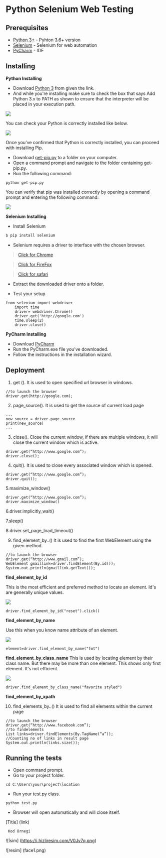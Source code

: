 # Python Selenium Web Testing

## Prerequisites
* [Python 3+](https://www.python.org/download/releases/3.0/?) - Pyhton 3.6+ version
* [Selenium](https://github.com/SeleniumHQ/selenium) - Selenium for web automation
* [PyCharm](https://www.jetbrains.com/pycharm/) - IDE

## Installing 
**Python Installing**

* Download [Python 3](https://www.python.org/download/releases/3.0/?) from given the link.  
* And while you're installing make sure to check the box that says Add Python 3.x to PATH as shown to ensure that the interpreter will be placed in your execution path.

![ ](https://user-images.githubusercontent.com/22459679/53161894-e786ec80-35db-11e9-89ec-dbd807c9c3b0.PNG)

You can check your Python is correctly installed like below.

![ ](https://user-images.githubusercontent.com/22459679/53161895-e81f8300-35db-11e9-9b7e-753a292c6fe2.PNG)

Once you’ve confirmed that Python is correctly installed, you can proceed with installing Pip.
* Download [get-pip.py](https://bootstrap.pypa.io/get-pip.py) to a folder on your computer.
* Open a command prompt and navigate to the folder containing get-pip.py.
* Run the following command:
```
python get-pip.py
```
You can verify that pip was installed correctly by opening a command prompt and entering the following command:

![ ](https://user-images.githubusercontent.com/22459679/53163696-b7414d00-35df-11e9-9e18-61a90c0f311b.PNG)

**Selenium Installing**

* Install Selenium 
```sh
$ pip install selenium
```

* Selenium requires a driver to interface with the chosen browser.
 >  [Click for Chrome](https://sites.google.com/a/chromium.org/chromedriver/downloads)
 
 >  [Click for FireFox](https://github.com/mozilla/geckodriver/releases)
 
 >  [Click for safari](https://webkit.org/blog/6900/webdriver-support-in-safari-10)

* Extract the downloaded driver onto a folder.

* Test your setup

```
from selenium import webdriver
    import time
    driver= webdriver.Chrome()
    driver.get('http://google.com')
    time.sleep(2)
    driver.close()
```
**PyCharm Installing**

* Download [PyCharm](https://www.jetbrains.com/pycharm/)
* Run the PyCharm.exe file you've downloaded.
* Follow the instructions in the installation wizard.

## Deployment


1. get ().
It is used to open specified url browser in windows.
```
//to launch the browser
driver.get(http://google.com);
```

2. page_source().
It is used to get the source of current load page
```
...
new_source = driver.page_source
print(new_source)
...
```
3. close().
Close the current window, if there are multiple windows, it will close the current window which is active.
```
driver.get(“http://www.google.com”);
driver.close();
```
4. quit().
It is used to close every associated window which is opened.
```
driver.get(“http://www.google.com”);
driver.quit();
```
5.maximize_window()
```
driver.get(“http://www.google.com”);
driver.maximize_window()
```
6.driver.implicitly_wait()

7.sleep()

8.driver.set_page_load_timeout()

9. find_element_by..()
It is used to find the first WebElement using the given method.
```
//to launch the browser
driver.get(“http://www.gmail.com”);
WebElement gmaillink=driver.findElement(By.id());
System.out.println(gmaillink.getText());
```
**find_element_by_id**

This is the most efficient and preferred method to locate an element. Id's are generally unique values.

![ ](https://user-images.githubusercontent.com/22459679/53169621-d8f60080-35ee-11e9-93d3-fae2f4b3a717.PNG)

```
driver.find_element_by_id("reset").click()
```

**find_element_by_name**

Use this when you know name attribute of an element. 

![ ](https://user-images.githubusercontent.com/22459679/53169863-7fda9c80-35ef-11e9-973a-ef14349cf709.PNG)

```
element=driver.find_element_by_name("fmt")
```

**find_element_by_class_name**
This is used by locating element by their class name. But there may be more than one element. This shows only first element. It's not efficient.

![ ](https://user-images.githubusercontent.com/22459679/53170625-a13c8800-35f1-11e9-85b9-b9a03f3abb64.PNG)

```
driver.find_element_by_class_name("favorite styled")
```

**find_element_by_xpath**


10.  find_elements_by..()
It is used to find all elements within the current page
```
//to launch the browser
driver.get(“http://www.facebook.com”);
//to findelements
List links=driver.findElements(By.TagName(“a”));
//Counting no of links in result page
System.out.println(links.size());
``` 
## Running the tests

* Open command prompt.
* Go to your project folder. 
``` 
cd C:\Users\your\project\location
``` 
* Run your test.py class.
``` 
python test.py
``` 
* Browser will open automatically and will close itself.

[Title] (link) 

<code>  Kod örnegi </code>

![İsim] (https://i.hizliresim.com/V0Jv7q.png)

![resim] (face1.png)
